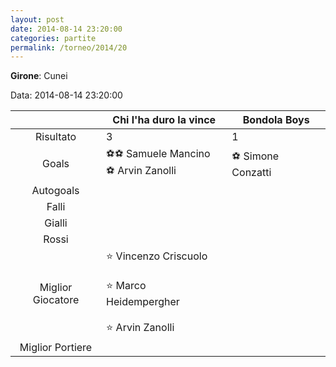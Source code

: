 ```yaml
---
layout: post
date: 2014-08-14 23:20:00
categories: partite
permalink: /torneo/2014/20
---
```

**Girone**: Cunei

Data: 2014-08-14 23:20:00

| | Chi l'ha duro la vince | Bondola Boys |
|:-----:|-----|-----|
Risultato|3|1
Goals|⚽⚽ Samuele Mancino<br/>⚽ Arvin Zanolli|⚽ Simone Conzatti<br/>
Autogoals||
Falli||
Gialli||
Rossi||
Miglior Giocatore|⭐ Vincenzo Criscuolo<br/><br/>⭐ Marco Heidempergher<br/><br/>⭐ Arvin Zanolli<br/>|
Miglior Portiere||